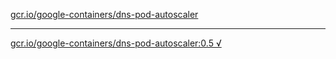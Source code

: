 [gcr.io/google-containers/dns-pod-autoscaler](https://hub.docker.com/r/anjia0532/dns-pod-autoscaler/tags/) 

----
[gcr.io/google-containers/dns-pod-autoscaler:0.5 √](https://hub.docker.com/r/anjia0532/google-containers.dns-pod-autoscaler/tags/)


